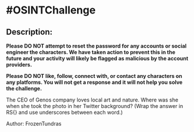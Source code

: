
# #OSINTChallenge
## Description:
**Please DO NOT attempt to reset the password for any accounts or social engineer the characters. We have taken action to prevent this in the future and your activity will likely be flagged as malicious by the account providers.**

**Please DO NOT like, follow, connect with, or contact any characters on any platforms. You will not get a response and it will not help you solve the challenge.**

The CEO of Genos company loves local art and nature. Where was she when she took the photo in her Twitter background? (Wrap the answer in RS{} and use underscores between each word.)

Author: FrozenTundras

